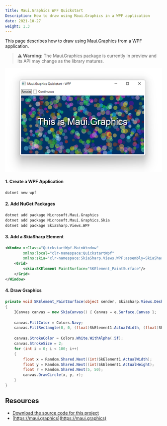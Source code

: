 ```yaml
---
Title: Maui.Graphics WPF Quickstart
Description: How to draw using Maui.Graphics in a WPF application
date: 2021-10-27
weight: 1.3
---
```


This page describes how to draw using Maui.Graphics from a WPF application.

> **⚠️ Warning:** The Maui.Graphics package is currently in preview and its API may change as the library matures.

<div class='text-center img-border'>

![](maui-graphics-quickstart-wpf.png)

</div>

#### 1. Create a WPF Application

```sh
dotnet new wpf
```

#### 2. Add NuGet Packages

```sh
dotnet add package Microsoft.Maui.Graphics
dotnet add package Microsoft.Maui.Graphics.Skia
dotnet add package SkiaSharp.Views.WPF
```

#### 3. Add a SkiaSharp Element

```xml
<Window x:Class="QuickstartWpf.MainWindow"
        xmlns:local="clr-namespace:QuickstartWpf"
        xmlns:skia="clr-namespace:SkiaSharp.Views.WPF;assembly=SkiaSharp.Views.WPF">
    <Grid>
        <skia:SKElement PaintSurface="SKElement_PaintSurface"/>
    </Grid>
</Window>
```

#### 4. Draw Graphics

```cs
private void SKElement_PaintSurface(object sender, SkiaSharp.Views.Desktop.SKPaintSurfaceEventArgs e)
{
    ICanvas canvas = new SkiaCanvas() { Canvas = e.Surface.Canvas };

    canvas.FillColor = Colors.Navy;
    canvas.FillRectangle(0, 0, (float)SkElement1.ActualWidth, (float)SkElement1.ActualHeight);

    canvas.StrokeColor = Colors.White.WithAlpha(.5f);
    canvas.StrokeSize = 2;
    for (int i = 0; i < 100; i++)
    {
        float x = Random.Shared.Next((int)SkElement1.ActualWidth);
        float y = Random.Shared.Next((int)SkElement1.ActualHeight);
        float r = Random.Shared.Next(5, 50);
        canvas.DrawCircle(x, y, r);
    }
}
```

## Resources

* [Download the source code for this project](https://github.com/swharden/Csharp-Data-Visualization/tree/main/projects/maui-graphics)
* [https://maui.graphics](https://maui.graphics)